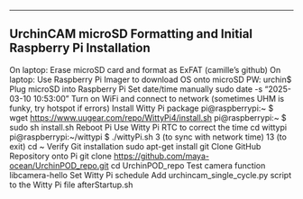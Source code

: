 ----------------------------------------------------
UrchinCAM microSD Formatting and Initial Raspberry Pi Installation
----------------------------------------------------






On laptop: Erase microSD card and format as ExFAT (camille’s github)
On laptop: Use Raspberry Pi Imager to download OS onto microSD
PW: urchin$
Plug microSD into Raspberry Pi 
Set date/time manually
sudo date -s “2025-03-10 10:53:00”
Turn on WiFi and connect to network (sometimes UHM is funky, try hotspot if errors)
Install Witty Pi package
pi@raspberrypi:~ $ wget https://www.uugear.com/repo/WittyPi4/install.sh
pi@raspberrypi:~ $ sudo sh install.sh
Reboot Pi
Use Witty Pi RTC to correct the time 
cd wittypi
pi@raspberrypi:~/wittypi $ ./wittyPi.sh
3 (to sync with network time)
13 (to exit)
cd ~
Verify Git installation
sudo apt-get install git
Clone GitHub Repository onto Pi
git clone https://github.com/maya-ocean/UrchinPOD_repo.git
cd UrchinPOD_repo
Test camera function 
libcamera-hello 
Set Witty Pi schedule
Add urchincam_single_cycle.py script to the Witty Pi file afterStartup.sh
